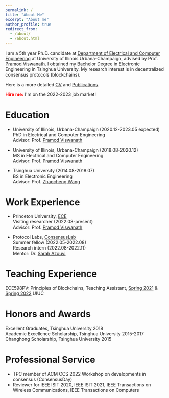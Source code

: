 ```yaml
---
permalink: /
title: "About Me"
excerpt: "About me"
author_profile: true
redirect_from: 
  - /about/
  - /about.html
---
```



I am a 5th year Ph.D. candidate at [Department of Electrical and Computer Engineering](https://ece.illinois.edu/) at University of Illinois Urbana-Champaign, advised by Prof. [Pramod Viswanath](https://web3.princeton.edu/members/). I obtained my Bachelor Degree in Electronic Engineering in Tsinghua University. My research interest is in decentralized consensus protocols (blockchains).

Here is a more detailed [CV]({{site.url}}/assets/CV.pdf) and [Publications]({{site.url}}/publications/).

<span style="color:red">**Hire me:**</span> I'm on the 2022-2023 job market!

Education
======
* University of Illinois, Urbana-Champaign (2020.12-2023.05 expected)  
  PhD in Electrical and Computer Engineering  
  Advisor: Prof. [Pramod Viswanath](https://web3.princeton.edu/members/)

* University of Illinois, Urbana-Champaign (2018.08-2020.12)  
  MS in Electrical and Computer Engineering  
  Advisor: Prof. [Pramod Viswanath](https://web3.princeton.edu/members/)

* Tsinghua University (2014.08-2018.07)  
  BS in Electronic Engineering  
  Advisor: Prof. [Zhaocheng Wang](https://www.ee.tsinghua.edu.cn/en/info/1058/1239.htm)


Work Experience
======
* Princeton University, [ECE](https://ece.princeton.edu/)  
  Visiting researcher  (2022.08-present)   
  Advisor: Prof. [Pramod Viswanath](https://web3.princeton.edu/members/)

* Protocol Labs, [ConsensusLab](https://research.protocol.ai/groups/consensuslab/)  
  Summer fellow    (2022.05-2022.08)  
  Research intern  (2022.08-2022.11)  
  Mentor: Dr. [Sarah Azouvi](http://www0.cs.ucl.ac.uk/staff/S.Azouvi/)


Teaching Experience
======
ECE598PV: Principles of Blockchains, Teaching Assistant, [Spring 2021](https://courses.grainger.illinois.edu/ece598pv/sp2021/) & [Spring 2022](https://courses.grainger.illinois.edu/ece598pv/sp2022/) UIUC    



Honors and Awards
======
Excellent Graduates, Tsinghua University  2018  
Academic Excellence Scholarship, Tsinghua University  2015-2017  
Changhong Scholarship, Tsinghua University  2015


Professional Service
======
* TPC member of ACM CCS 2022 Workshop on developments in consensus (ConsensusDay) 
* Reviewer for IEEE ISIT 2020, IEEE ISIT 2021, IEEE Transactions on Wireless Communications, IEEE Transactions on Computers





